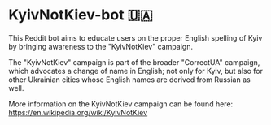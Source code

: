 # KyivNotKiev-bot 🇺🇦

This Reddit bot aims to educate users on the proper English spelling of Kyiv by bringing awareness to the "KyivNotKiev" campaign.

The "KyivNotKiev" campaign is part of the broader "CorrectUA" campaign, which advocates a change of name in English; not only for Kyiv, but also for other Ukrainian cities whose English names are derived from Russian as well.

More information on the KyivNotKiev campaign can be found here: https://en.wikipedia.org/wiki/KyivNotKiev
